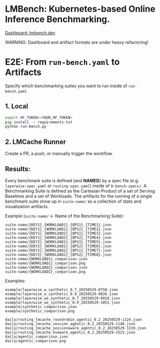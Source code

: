 # LMBench: Kubernetes-based Online Inference Benchmarking.

[Dashboard: lmbench.dev](https://lmbench.dev/)

WARNING: Dashboard and artifact formats are under heavy refactoring!

# E2E: From `run-bench.yaml` to Artifacts

Specify which benchmarking suites you want to run inside of `run-bench.yaml`.

## 1. Local

```bash
export HF_TOKEN=<YOUR_HF_TOKEN>
pip install -r requirements.txt
python run-bench.py
```

## 2. LMCache Runner

Create a PR, a push, or manually trigger the workflow.

## Results:

Every benchmark suite is defined (and **NAMED**) by a spec file (e.g. `layerwise-spec.yaml` or `routing-spec.yaml`) inside of `0-bench-specs/`. A Benchmarking Suite is defined as the Cartesian Product of a set of Serving Baselines and a set of Workloads. The artifacts for the running of a single benchmark suite show up in `suite-name/` as a collection of stats and visualization artifacts.

Example (`suite-name/` <- Name of the Benchmarking Suite):
```text:
suite-name/{KEY1}_{WORKLOAD1}_{QPS1}_{TIME1}.json
suite-name/{KEY1}_{WORKLOAD1}_{QPS2}_{TIME2}.json
suite-name/{KEY1}_{WORKLOAD2}_{QPS1}_{TIME3}.json
suite-name/{KEY1}_{WORKLOAD2}_{QPS2}_{TIME4}.json
suite-name/{KEY2}_{WORKLOAD1}_{QPS1}_{TIME5}.json
suite-name/{KEY2}_{WORKLOAD1}_{QPS2}_{TIME6}.json
suite-name/{KEY2}_{WORKLOAD2}_{QPS1}_{TIME7}.json
suite-name/{KEY2}_{WORKLOAD2}_{QPS2}_{TIME8}.json
suite-name/{WORKLOAD1}_comparison.json
suite-name/{WORKLOAD1}_comparison.png
suite-name/{WORKLOAD2}_comparison.json
suite-name/{WORKLOAD2}_comparison.png
```

Examples:
```text
example/layerwise_w_synthetic_0.7_20250529-0758.json
example/layerwise_w_synthetic_0.9_20250529-0826.json
example/layerwise_wo_synthetic_0.7_20250529-0910.json
example/layerwise_wo_synthetic_0.9_20250529-1053.json
example/synthetic_comparison.json
example/synthetic_comparison.png

daily/routing_lmcache_roundrobin_agentic_0.2_20250529-1124.json
daily/routing_lmcache_session_agentic_0.2_20250529-1148.json
daily/routing_lmcache_sessionaware_agentic_0.2_20250529-1319.json
daily/routing_lmcache_kvaware_agentic_0.2_20250529-1523.json
daily/agentic_comparison.json
daily/agentic_comparison.png
```